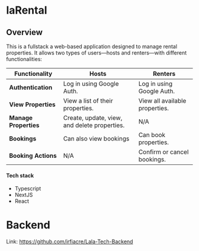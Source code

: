 # laRental

## Overview

This is a fullstack a web-based application designed to manage rental properties. It allows two types of users—hosts and renters—with different functionalities:

| **Functionality**     | **Hosts**                                    | **Renters**                    |
| --------------------- | -------------------------------------------- | ------------------------------ |
| **Authentication**    | Log in using Google Auth.                    | Log in using Google Auth.      |
| **View Properties**   | View a list of their properties.             | View all available properties. |
| **Manage Properties** | Create, update, view, and delete properties. | N/A                            |
| **Bookings**          | Can also view bookings                       | Can book properties.           |
| **Booking Actions**   | N/A                                          | Confirm or cancel bookings.    |

#### Tech stack

- Typescript
- NextJS
- React

# Backend

Link: https://github.com/irfiacre/Lala-Tech-Backend

